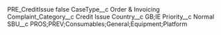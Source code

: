 <?xml version="1.0" encoding="UTF-8"?>
<CustomMetadata xmlns="http://soap.sforce.com/2006/04/metadata" xmlns:xsi="http://www.w3.org/2001/XMLSchema-instance" xmlns:xsd="http://www.w3.org/2001/XMLSchema">
    <label>PRE_CreditIssue</label>
    <protected>false</protected>
    <values>
        <field>CaseType__c</field>
        <value xsi:type="xsd:string">Order &amp; Invoicing</value>
    </values>
    <values>
        <field>Complaint_Category__c</field>
        <value xsi:type="xsd:string">Credit Issue</value>
    </values>
    <values>
        <field>Country__c</field>
        <value xsi:type="xsd:string">GB;IE</value>
    </values>
    <values>
        <field>Priority__c</field>
        <value xsi:type="xsd:string">Normal</value>
    </values>
    <values>
        <field>SBU__c</field>
        <value xsi:type="xsd:string">PROS;PREV;Consumables;General;Equipment;Platform</value>
    </values>
</CustomMetadata>
